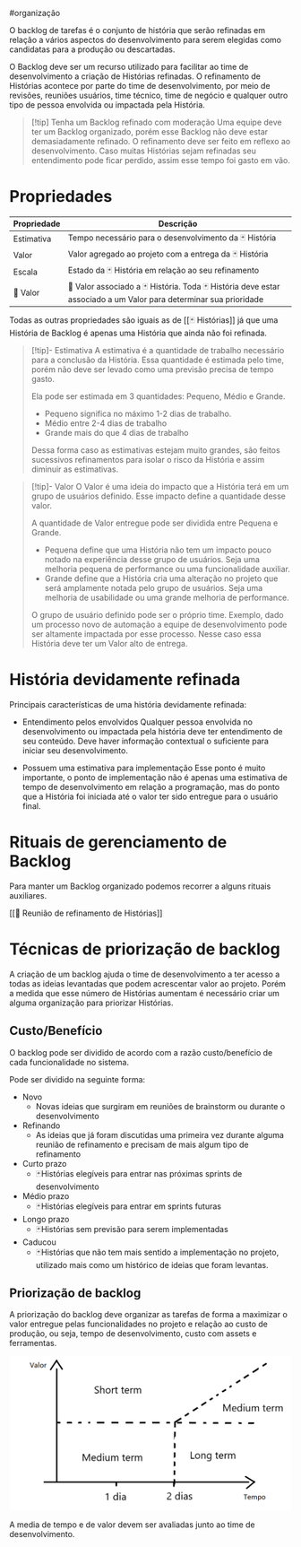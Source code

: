 #organização

O backlog de tarefas é o conjunto de história que serão refinadas em relação a vários aspectos do desenvolvimento para serem elegidas como candidatas para a produção ou descartadas.

O Backlog deve ser um recurso utilizado para facilitar ao time de desenvolvimento a criação de Histórias refinadas. O refinamento de Histórias acontece por parte do time de desenvolvimento, por meio de revisões, reuniões usuários, time técnico, time de negócio e qualquer outro tipo de pessoa envolvida ou impactada pela História.

> [!tip] Tenha um Backlog refinado com moderação
Uma equipe deve ter um Backlog organizado, porém esse Backlog não deve estar demasiadamente refinado. O refinamento deve ser feito em reflexo ao desenvolvimento. Caso muitas Histórias sejam refinadas seu entendimento pode ficar perdido, assim esse tempo foi gasto em vão.

# Propriedades

| Propriedade | Descrição                                                                                                          |
| ----------- | ------------------------------------------------------------------------------------------------------------------ |
| Estimativa  | Tempo necessário para o desenvolvimento da 🃏 História                                                            |
| Valor       | Valor agregado ao projeto com a entrega da 🃏 História                                                             |
| Escala      | Estado da 🃏 História em relação ao seu refinamento                                                                |
| 🌟 Valor    | 🌟 Valor associado a 🃏 História. Toda 🃏 História deve estar associado a um Valor para determinar sua prioridade | 

Todas as outras propriedades são iguais as de [[🃏 Histórias]] já que uma História de Backlog é apenas uma História que ainda não foi refinada.

> [!tip]- Estimativa
> A estimativa é a quantidade de trabalho necessário para a conclusão da História. Essa quantidade é estimada pelo time, porém não deve ser levado como uma previsão precisa de tempo gasto.
> 
> Ela pode ser estimada em 3 quantidades: Pequeno, Médio e Grande.
> - Pequeno significa no máximo 1-2 dias de trabalho. 
> - Médio entre 2-4 dias de trabalho
> - Grande mais do que 4 dias de trabalho
>   
>  Dessa forma caso as estimativas estejam muito grandes, são feitos sucessivos refinamentos para isolar o risco da História e assim diminuir as estimativas.

> [!tip]- Valor
> O Valor é uma ideia do impacto que a História terá em um grupo de usuários definido. Esse impacto define a quantidade desse valor.
> 
> A quantidade de Valor entregue pode ser dividida entre Pequena e Grande.
> - Pequena define que uma História não tem um impacto pouco notado na experiência desse grupo de usuários. Seja uma melhoria pequena de performance ou uma funcionalidade auxiliar.
> - Grande define que a História cria uma alteração no projeto que será amplamente notada pelo grupo de usuários. Seja uma melhoria de usabilidade ou uma grande melhoria de performance.
>   
> O grupo de usuário definido pode ser o próprio time. Exemplo, dado um processo novo de automação a equipe de desenvolvimento pode ser altamente impactada por esse processo. Nesse caso essa História deve ter um Valor alto de entrega.  

# História devidamente refinada

Principais características de uma história devidamente refinada:

- Entendimento pelos envolvidos
Qualquer pessoa envolvida no desenvolvimento ou impactada pela história deve ter entendimento de seu conteúdo. Deve haver informação contextual o suficiente para iniciar seu desenvolvimento. 

- Possuem uma estimativa para implementação
Esse ponto é muito importante, o ponto de implementação não é apenas uma estimativa de tempo de desenvolvimento em relação a programação, mas do ponto que a História foi iniciada até o valor ter sido entregue para o usuário final.

# Rituais de gerenciamento de Backlog

Para manter um Backlog organizado podemos recorrer a alguns rituais auxiliares.

[[💎 Reunião de refinamento de Histórias]]

# Técnicas de priorização de backlog

A criação de um backlog ajuda o time de desenvolvimento a ter acesso a todas as ideias levantadas que podem acrescentar valor ao projeto. Porém a medida que esse número de Histórias aumentam é necessário criar um alguma organização para priorizar Histórias.

## Custo/Benefício

O backlog pode ser dividido de acordo com a razão custo/benefício de cada funcionalidade no sistema.

Pode ser dividido na seguinte forma:

- Novo
  - Novas ideias que surgiram em reuniões de brainstorm ou durante o desenvolvimento
- Refinando
  - As ideias que já foram discutidas uma primeira vez durante alguma reunião de refinamento e precisam de mais algum tipo de refinamento
- Curto prazo
  - 🃏Histórias elegíveis para entrar nas próximas sprints de desenvolvimento
- Médio prazo
  - 🃏Histórias elegíveis para entrar em sprints futuras 
- Longo prazo
  - 🃏Histórias sem previsão para serem implementadas 
- Caducou
  - 🃏Histórias que não tem mais sentido a implementação no projeto, utilizado mais como um histórico de ideias que foram levantas. 

## Priorização de backlog

A priorização do backlog deve organizar as tarefas de forma a maximizar o valor entregue pelas funcionalidades no projeto e relação ao custo de produção, ou seja, tempo de desenvolvimento, custo com assets e ferramentas.

![](project_management/_images/matrix_priorization.png)

A media de tempo e de valor devem ser avaliadas junto ao time de desenvolvimento.